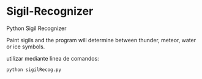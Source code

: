 # Sigil-Recognizer
Python Sigil Recognizer

Paint sigils and the program will determine between thunder, meteor, water or ice symbols.

utilizar mediante linea de comandos:

 
```bash
python sigilRecog.py
```
